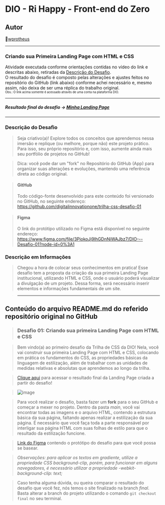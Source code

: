 # DIO - Ri Happy - Front-end do Zero

## Autor
🔸[wprotheus](https://github.com/wprotheus)

---

### Criando sua Primeira Landing Page com HTML e CSS

Atividade executada conforme orientações contidas no vídeo do link e descritas abaixo, retiradas da [Descrição do Desafio](https://web.dio.me/lab/desafio-primeiros-passos-com-css/learning/401c88c4-c068-481c-99f0-7f0565542e90).  
O resultado do desafio é composto pelas alterações e ajustes feitos no repositório do GitHub (link abaixo) conforme achei necessário e, mesmo assim, não deixa de ser uma réplica do trabalho original.  
<small><sup>Obs.: O link acima somente é acessado através de uma conta na plataforma DIO.</sup></small>

---
##### ***Resultado final do desafio -> [Minha Landing Page](https://wprotheus.github.io/Desafio-landing-page/)***
---

### Descrição do Desafio  
> Seja criativo(a)! Explore todos os conceitos que aprendemos nessa imersão e replique (ou melhore, porque não) este projeto prático. Para isso, seu próprio repositório e, com isso, aumente ainda mais seu portfólio de projetos no GitHub!
 
> Dica: você pode dar um "fork" no Repositório do GitHub (App) para organizar suas alterações e evoluções, mantendo uma referência direta ao código original.
 
> #### GitHub
> Todo código-fonte desenvolvido para este conteúdo foi versionado no GitHub, no seguinte endereço:
> https://github.com/digitalinnovationone/trilha-css-desafio-01
 
> #### Figma
> O link do protótipo utilizado no Figma está disponível no seguinte endereço:
> https://www.figma.com/file/3PiokoJj9IhGDnNiWAJbz7/DIO---Desafio-01?node-id=0%3A1

### Descrição em Informações

> Chegou a hora de colocar seus conhecimentos em pratica! Esse desafio tem a proposta da criação da sua primeira Landing Page institucional, utilizando HTML e CSS, onde o usuário poderá visualizar a divulgação de um projeto. Dessa forma, será necessário inserir elementos e informações fundamentais de um site.

>---

## Conteúdo do arquivo README.md do referido repositório original no GitHub

> ### Desafio 01: Criando sua primeira Landing Page com HTML e CSS

> Bem vindo(a) ao primeiro desafio da Trilha de CSS da DIO! Nela, você vai construir sua primeira Landing Page com HTML e CSS, colocando em prática os fundamentos do CSS,
> as propriedades básicas da linguagem de estilização, além de trabalhar com as unidades de medidas relativas e absolutas que aprendemos ao longo da trilha.

> [Clique aqui](https://micheleambrosio.github.io/dio-trilha-css-desafio-01/) para acessar o resultado final da Landing Page criada a partir do desafio!

> ![image](https://user-images.githubusercontent.com/55519539/183538055-6cce606c-7d1d-4d15-a4be-ffeb5b37c956.png)

> Para você realizar o desafio, basta fazer um **fork** para o seu GitHub e começar a mexer no projeto.
> Dentro da pasta *main*, você vai encontrar todas as imagens e o arquivo HTML, contendo a estrutura básica da sua página, faltando apenas
> realizar a estilização da sua página. É necessário que você faça toda a parte responsável por interligar sua página HTML com suas folhas
> de estilo para que o resultado da estilização funcione.

> [Link do Figma](https://www.figma.com/file/3PiokoJj9IhGDnNiWAJbz7/DIO---Desafio-01?node-id=2%3A6) contendo o protótipo do desafio para
> que você possa se basear.

> *Observações: para aplicar os textos em gradiente, utilize a propriedade CSS background-clip, porém, para funcionar em alguns navegadores,
> é necessário utilizar a propriedade -webkit-background-clip: text;*

> Caso tenha alguma dúvida, ou queira comparar o resultado do desafio que você fez, nós temos o site finalizado na branch *final*. Basta alterar a branch do projeto
> utilizando o comando `git checkout final` no seu terminal.
